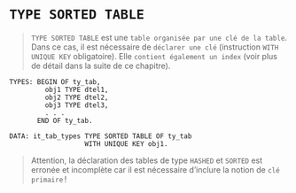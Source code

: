 # **`TYPE SORTED TABLE`**

> `TYPE SORTED TABLE` est une `table organisée par une clé de la table`. Dans ce cas, il est nécessaire de `déclarer une clé` (instruction `WITH UNIQUE KEY` obligatoire). Elle `contient également un index` (voir plus de détail dans la suite de ce chapitre).

```JS
TYPES: BEGIN OF ty_tab,
         obj1 TYPE dtel1,
         obj2 TYPE dtel2,
         obj3 TYPE dtel3,
         . . .
       END OF ty_tab.

DATA: it_tab_types TYPE SORTED TABLE OF ty_tab
                   WITH UNIQUE KEY obj1.
```

> Attention, la déclaration des tables de type `HASHED` et `SORTED` est erronée et incomplète car il est nécessaire d’inclure la notion de `clé primaire` !
